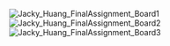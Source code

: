 ![Jacky_Huang_FinalAssignment_Board1](https://github.com/user-attachments/assets/a712f951-ee77-40c7-9742-a9f933ac6fe0)
![Jacky_Huang_FinalAssignment_Board2](https://github.com/user-attachments/assets/09f818f5-12eb-44e9-99c3-0924160afacc)
![Jacky_Huang_FinalAssignment_Board3](https://github.com/user-attachments/assets/00c37e24-6786-4dd9-85eb-24c869b28688)
